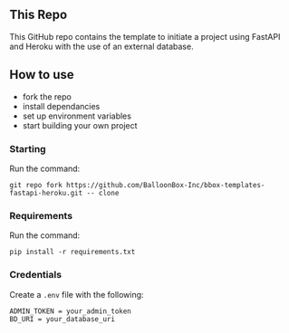## This Repo

This GitHub repo contains the template to initiate a project using FastAPI and Heroku with the use of an external database.

## How to use

- fork the repo
- install dependancies
- set up environment variables
- start building your own project

### Starting

Run the command:

```
git repo fork https://github.com/BalloonBox-Inc/bbox-templates-fastapi-heroku.git -- clone
```

### Requirements

Run the command:

```
pip install -r requirements.txt
```

### Credentials

Create a `.env` file with the following:

```
ADMIN_TOKEN = your_admin_token
BD_URI = your_database_uri
```
